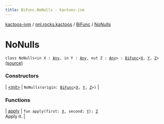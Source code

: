 ```yaml
---
title: BiFunc.NoNulls - kactoos-jvm
---
```


[kactoos-jvm](../../../index.html) / [nnl.rocks.kactoos](../../index.html) / [BiFunc](../index.html) / [NoNulls](./index.html)

# NoNulls

`class NoNulls<in X : `[`Any`](https://kotlinlang.org/api/latest/jvm/stdlib/kotlin/-any/index.html)`, in Y : `[`Any`](https://kotlinlang.org/api/latest/jvm/stdlib/kotlin/-any/index.html)`, out Z : `[`Any`](https://kotlinlang.org/api/latest/jvm/stdlib/kotlin/-any/index.html)`> : `[`BiFunc`](../index.html)`<`[`X`](index.html#X)`, `[`Y`](index.html#Y)`, `[`Z`](index.html#Z)`>` [(source)](https://github.com/neonailol/kactoos/blob/master/kactoos-jvm/src/main/kotlin/nnl/rocks/kactoos/BiFunc.kt#L35)

### Constructors

| [&lt;init&gt;](-init-.html) | `NoNulls(origin: `[`BiFunc`](../index.html)`<`[`X`](index.html#X)`, `[`Y`](index.html#Y)`, `[`Z`](index.html#Z)`>)` |

### Functions

| [apply](apply.html) | `fun apply(first: `[`X`](index.html#X)`, second: `[`Y`](index.html#Y)`): `[`Z`](index.html#Z)<br>Apply it. |

